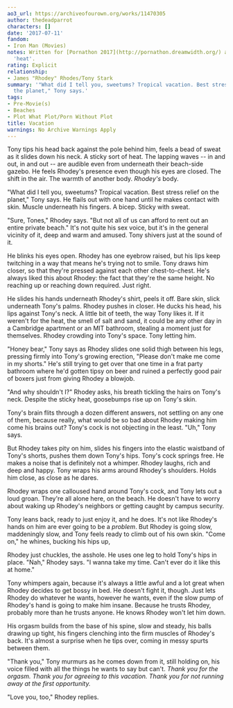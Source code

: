 ```yaml
---
ao3_url: https://archiveofourown.org/works/11470305
author: thedeadparrot
characters: []
date: '2017-07-11'
fandom:
- Iron Man (Movies)
notes: Written for [Pornathon 2017](http://pornathon.dreamwidth.org/) and the prompt
  'heat'.
rating: Explicit
relationship:
- James "Rhodey" Rhodes/Tony Stark
summary: '"What did I tell you, sweetums? Tropical vacation. Best stress relief on
  the planet," Tony says.'
tags:
- Pre-Movie(s)
- Beaches
- Plot What Plot/Porn Without Plot
title: Vacation
warnings: No Archive Warnings Apply
---
```


Tony tips his head back against the pole behind him, feels a bead of sweat as it slides down his neck. A sticky sort of heat. The lapping waves -- in and out, in and out -- are audible even from underneath their beach-side gazebo. He feels Rhodey's presence even though his eyes are closed. The shift in the air. The warmth of another body. *Rhodey's* body.

"What did I tell you, sweetums? Tropical vacation. Best stress relief on the planet," Tony says. He flails out with one hand until he makes contact with skin. Muscle underneath his fingers. A bicep. Sticky with sweat.

"Sure, Tones," Rhodey says. "But not all of us can afford to rent out an entire private beach." It's not quite his sex voice, but it's in the general vicinity of it, deep and warm and amused. Tony shivers just at the sound of it.

He blinks his eyes open. Rhodey has one eyebrow raised, but his lips keep twitching in a way that means he's trying not to smile. Tony draws him closer, so that they're pressed against each other chest-to-chest. He's always liked this about Rhodey: the fact that they're the same height. No reaching up or reaching down required. Just right.

He slides his hands underneath Rhodey's shirt, peels it off. Bare skin, slick underneath Tony's palms. Rhodey pushes in closer. He ducks his head, his lips against Tony's neck. A little bit of teeth, the way Tony likes it. If it weren't for the heat, the smell of salt and sand, it could be any other day in a Cambridge apartment or an MIT bathroom, stealing a moment just for themselves. Rhodey crowding into Tony's space. Tony letting him.

"Honey bear," Tony says as Rhodey slides one solid thigh between his legs, pressing firmly into Tony's growing erection, "Please don't make me come in my shorts." He's still trying to get over that one time in a frat party bathroom where he'd gotten tipsy on beer and ruined a perfectly good pair of boxers just from giving Rhodey a blowjob.

"And why shouldn't I?" Rhodey asks, his breath tickling the hairs on Tony's neck. Despite the sticky heat, goosebumps rise up on Tony's skin.

Tony's brain flits through a dozen different answers, not settling on any one of them, because really, what would be so bad about Rhodey making him come his brains out? Tony's cock is not objecting in the least. "Uh," Tony says.

But Rhodey takes pity on him, slides his fingers into the elastic waistband of Tony's shorts, pushes them down Tony's hips. Tony's cock springs free. He makes a noise that is definitely not a whimper. Rhodey laughs, rich and deep and happy. Tony wraps his arms around Rhodey's shoulders. Holds him close, as close as he dares.

Rhodey wraps one calloused hand around Tony's cock, and Tony lets out a loud groan. They're all alone here, on the beach. He doesn't have to worry about waking up Rhodey's neighbors or getting caught by campus security.

Tony leans back, ready to just enjoy it, and he does. It's not like Rhodey's hands on him are ever going to be a *problem*. But Rhodey is going slow, maddeningly slow, and Tony feels ready to climb out of his own skin. "Come on," he whines, bucking his hips up, 

Rhodey just chuckles, the asshole. He uses one leg to hold Tony's hips in place. "Nah," Rhodey says. "I wanna take my time. Can't ever do it like this at home."

Tony whimpers again, because it's always a little awful and a lot great when Rhodey decides to get bossy in bed. He doesn't fight it, though. Just lets Rhodey do whatever he wants, however he wants, even if the slow pump of Rhodey's hand is going to make him insane. Because he trusts Rhodey, probably more than he trusts anyone. He knows Rhodey won't let him down.

His orgasm builds from the base of his spine, slow and steady, his balls drawing up tight, his fingers clenching into the firm muscles of Rhodey's back. It's almost a surprise when he tips over, coming in messy spurts between them.

"Thank you," Tony murmurs as he comes down from it, still holding on, his voice filled with all the things he wants to say but can't. *Thank you for the orgasm. Thank you for agreeing to this vacation. Thank you for not running away at the first opportunity.*

"Love you, too," Rhodey replies.